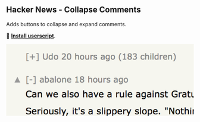 ## Hacker News - Collapse Comments

Adds buttons to collapse and expand comments.

🚀 **[Install userscript](https://github.com/arthurhammer/userscripts/raw/master/HackerNews_CollapseComments/hackernews_collapse-comments.user.js)**.

![Screenshot](screenshot.png)
